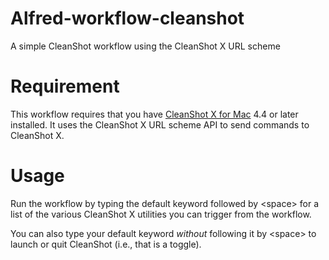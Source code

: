 # Alfred-workflow-cleanshot
A simple CleanShot workflow using the CleanShot X URL scheme

# Requirement

This workflow requires that you have [CleanShot X for Mac](https://cleanshot.com/) 4.4 or later installed. It uses the CleanShot X URL scheme API to send commands to CleanShot X.


# Usage

Run the workflow by typing the default keyword followed by \<space\> for a list of the various CleanShot X utilities you can trigger from the workflow.

You can also type your default keyword *without* following it by \<space\> to launch or quit CleanShot (i.e., that is a toggle).
